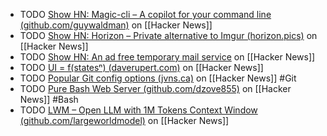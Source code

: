 - TODO [Show HN: Magic-cli – A copilot for your command line (github.com/guywaldman)](https://news.ycombinator.com/item?id=40980715) on [[Hacker News]]
- TODO [Show HN: Horizon – Private alternative to Imgur (horizon.pics)](https://news.ycombinator.com/item?id=40972122) on [[Hacker News]]
- TODO [Show HN: An ad free temporary mail service](https://news.ycombinator.com/item?id=40961842) on [[Hacker News]]
- TODO [UI = f(statesⁿ) (daverupert.com)](https://news.ycombinator.com/item?id=39399281) on [[Hacker News]]
- TODO [Popular Git config options (jvns.ca)](https://news.ycombinator.com/item?id=39400352) on [[Hacker News]] #Git
- TODO [Pure Bash Web Server (github.com/dzove855)](https://news.ycombinator.com/item?id=39369749) on [[Hacker News]] #Bash
- TODO [LWM – Open LLM with 1M Tokens Context Window (github.com/largeworldmodel)](https://news.ycombinator.com/item?id=39398631) on [[Hacker News]]